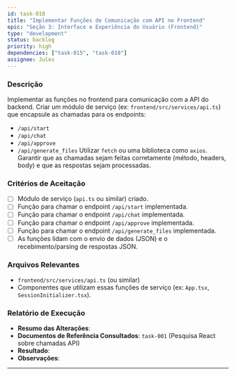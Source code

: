 ```yaml
---
id: task-018
title: "Implementar Funções de Comunicação com API no Frontend"
epic: "Seção 3: Interface e Experiência do Usuário (Frontend)"
type: "development"
status: backlog
priority: high
dependencies: ["task-015", "task-010"]
assignee: Jules
---
```


### Descrição

Implementar as funções no frontend para comunicação com a API do backend. Criar um módulo de serviço (ex: `frontend/src/services/api.ts`) que encapsule as chamadas para os endpoints:
- `/api/start`
- `/api/chat`
- `/api/approve`
- `/api/generate_files`
Utilizar `fetch` ou uma biblioteca como `axios`. Garantir que as chamadas sejam feitas corretamente (método, headers, body) e que as respostas sejam processadas.

### Critérios de Aceitação

- [ ] Módulo de serviço (`api.ts` ou similar) criado.
- [ ] Função para chamar o endpoint `/api/start` implementada.
- [ ] Função para chamar o endpoint `/api/chat` implementada.
- [ ] Função para chamar o endpoint `/api/approve` implementada.
- [ ] Função para chamar o endpoint `/api/generate_files` implementada.
- [ ] As funções lidam com o envio de dados (JSON) e o recebimento/parsing de respostas JSON.

### Arquivos Relevantes

* `frontend/src/services/api.ts` (ou similar)
* Componentes que utilizam essas funções de serviço (ex: `App.tsx`, `SessionInitializer.tsx`).

### Relatório de Execução

* **Resumo das Alterações**:
* **Documentos de Referência Consultados**: `task-001` (Pesquisa React sobre chamadas API)
* **Resultado**:
* **Observações**:
---
